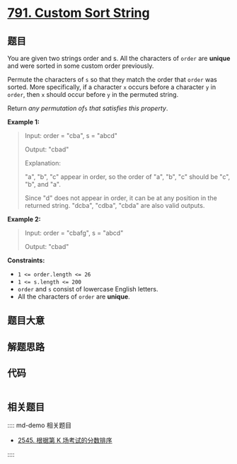 # [791. Custom Sort String](https://leetcode.com/problems/custom-sort-string)

## 题目

You are given two strings order and s. All the characters of `order` are
**unique** and were sorted in some custom order previously.

Permute the characters of `s` so that they match the order that `order` was
sorted. More specifically, if a character `x` occurs before a character `y` in
`order`, then `x` should occur before `y` in the permuted string.

Return _any permutation of_`s` _that satisfies this property_.



**Example 1:**

> Input: order = "cba", s = "abcd"
> 
> Output: "cbad"
> 
> Explanation: 
> 
> "a", "b", "c" appear in order, so the order of "a", "b", "c" should be "c", "b", and "a". 
> 
> Since "d" does not appear in order, it can be at any position in the returned string. "dcba", "cdba", "cbda" are also valid outputs.

**Example 2:**

> Input: order = "cbafg", s = "abcd"
> 
> Output: "cbad"

**Constraints:**

  * `1 <= order.length <= 26`
  * `1 <= s.length <= 200`
  * `order` and `s` consist of lowercase English letters.
  * All the characters of `order` are **unique**.


## 题目大意

## 解题思路

## 代码

```javascript

```

## 相关题目

:::: md-demo 相关题目
- [2545. 根据第 K 场考试的分数排序](https://leetcode.com/problems/sort-the-students-by-their-kth-score)

::::
